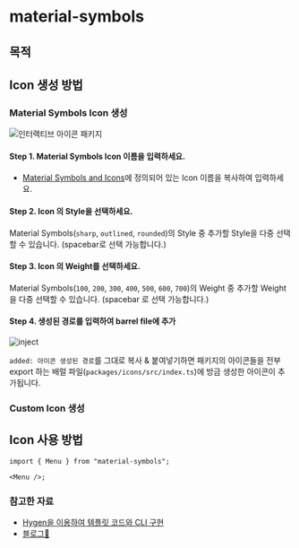 # material-symbols

## 목적

## Icon 생성 방법

### Material Symbols Icon 생성

![인터랙티브 아이콘 패키지](https://github.com/user-attachments/assets/bc09738c-e656-45fe-9470-f44ac8b8e76c)

#### Step 1. Material Symbols Icon 이름을 입력하세요.

- [Material Symbols and Icons](https://fonts.google.com/icons)에 정의되어 있는 Icon 이름을 복사하여 입력하세요.


#### Step 2. Icon 의 Style을 선택하세요.

Material Symbols(`sharp`, `outlined`, `rounded`)의 Style 중 추가할 Style을 다중 선택할 수 있습니다.
(spacebar로 선택 가능합니다.)


#### Step 3. Icon 의 Weight를 선택하세요.

Material Symbols(`100`, `200`, `300`, `400`, `500`, `600`, `700`)의 Weight 중 추가할 Weight을 다중 선택할 수 있습니다.
(spacebar 로 선택 가능합니다.)


#### Step 4. 생성된 경로를 입력하여 barrel file에 추가

![inject](https://github.com/user-attachments/assets/c0beda33-42bf-42ce-b5de-129b61f10f7e)

`added: 아이콘 생성된 경로`를 그대로 복사 & 붙여넣기하면 패키지의 아이콘들을 전부 export 하는 배럴 파일(`packages/icons/src/index.ts`)에 방금 생성한 아이콘이 추가됩니다. 


### Custom Icon 생성

## Icon 사용 방법

```tsx
import { Menu } from "material-symbols";

<Menu />;
```

### 참고한 자료
- [Hygen을 이용하여 템플릿 코드와 CLI 구현](https://253eosam.oopy.io/post/hygen-template-code-generator)
- [블로그🤘](https://velog.io/@sasha1107/%EC%BD%94%EB%93%9C-%EC%A0%9C%EB%84%88%EB%A0%88%EC%9D%B4%EC%85%98%EC%9C%BC%EB%A1%9C-%EC%9D%B8%ED%84%B0%EB%9E%99%ED%8B%B0%EB%B8%8C%ED%95%98%EA%B2%8C-%EC%95%84%EC%9D%B4%EC%BD%98-%ED%8C%A8%ED%82%A4%EC%A7%80-%EB%A7%8C%EB%93%A4%EA%B8%B0)


